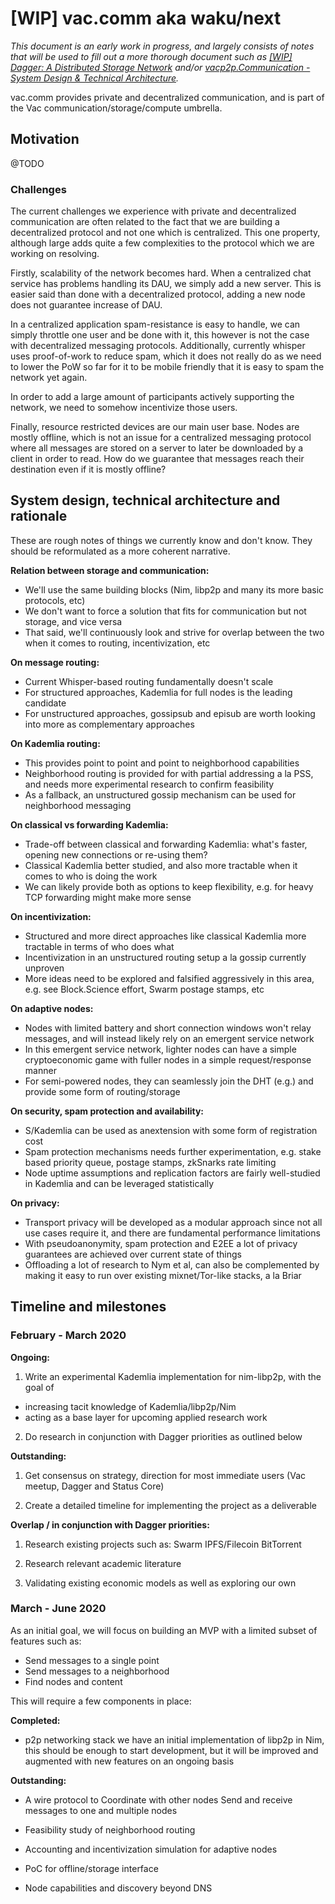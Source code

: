 # [WIP] vac.comm aka waku/next

*This document is an early work in progress, and largely consists of notes that will be used to fill out a more thorough document such as [[WIP] Dagger: A Distributed Storage Network](https://hackmd.io/CDg3GXyTSbSmBQjL93hooA?both) and/or [vacp2p.Communication - System Design & Technical Architecture](https://docs.google.com/document/d/1OkltbPr9jF1cx9O38evw-VarfKQ5L2LOsadCvV7xpZw/edit?ts=5e29c00d&pli=1#).*

vac.comm provides private and decentralized communication, and is part of the Vac communication/storage/compute umbrella.

## Motivation 

@TODO

### Challenges

The current challenges we experience with private and decentralized communication are often related to the fact that we are building a decentralized protocol and not one which is centralized. This one property, although large adds quite a few complexities to the protocol which we are working on resolving.

Firstly, scalability of the network becomes hard. When a centralized chat service has problems handling its DAU, we simply add a new server. This is easier said than done with a decentralized protocol, adding a new node does not guarantee increase of DAU.

In a centralized application spam-resistance is easy to handle, we can simply throttle one user and be done with it, this however is not the case with decentralized messaging protocols. Additionally, currently whisper uses proof-of-work to reduce spam, which it does not really do as we need to lower the PoW so far for it to be mobile friendly that it is easy to spam the network yet again.

In order to add a large amount of participants actively supporting the network, we need to somehow incentivize those users.

Finally, resource restricted devices are our main user base. Nodes are mostly offline, which is not an issue for a centralized messaging protocol where all messages are stored on a server to later be downloaded by a client in order to read. How do we guarantee that messages reach their destination even if it is mostly offline?

## System design, technical architecture and rationale

These are rough notes of things we currently know and don't know. They should be reformulated as a more coherent narrative.

**Relation between storage and communication:**
- We'll use the same building blocks (Nim, libp2p and many its more basic protocols, etc)
- We don't want to force a solution that fits for communication but not storage, and vice versa
- That said, we'll continuously look and strive for overlap between the two when it comes to routing, incentivization, etc

**On message routing:**
- Current Whisper-based routing fundamentally doesn't scale
- For structured approaches, Kademlia for full nodes is the leading candidate
- For unstructured approaches, gossipsub and episub are worth looking into more as complementary approaches

**On Kademlia routing:**
- This provides point to point and point to neighborhood capabilities
- Neighborhood routing is provided for with partial addressing a la PSS, and needs more experimental research to confirm feasibility
- As a fallback, an unstructured gossip mechanism can be used for neighborhood messaging

**On classical vs forwarding Kademlia:**
- Trade-off between classical and forwarding Kademlia: what's faster, opening new connections or re-using them?
- Classical Kademlia better studied, and also more tractable when it comes to who is doing the work
- We can likely provide both as options to keep flexibility, e.g. for heavy TCP forwarding might make more sense

**On incentivization:**
- Structured and more direct approaches like classical Kademlia more tractable in terms of who does what
- Incentivization in an unstructured routing setup a la gossip currently unproven
- More ideas need to be explored and falsified aggressively in this area, e.g. see Block.Science effort, Swarm postage stamps, etc

**On adaptive nodes:**
- Nodes with limited battery and short connection windows won't relay messages, and will instead likely rely on an emergent service network
- In this emergent service network, lighter nodes can have a simple cryptoeconomic game with fuller nodes in a simple request/response manner
- For semi-powered nodes, they can seamlessly join the DHT (e.g.) and provide some form of routing/storage

**On security, spam protection and availability:**
- S/Kademlia can be used as anextension with some form of registration cost
- Spam protection mechanisms needs further experimentation, e.g. stake based priority queue, postage stamps, zkSnarks rate limiting
- Node uptime assumptions and replication factors are fairly well-studied in Kademlia and can be leveraged statistically

**On privacy:**
- Transport privacy will be developed as a modular approach since not all use cases require it, and there are fundamental performance limitations
- With pseudoanonymity, spam protection and E2EE a lot of privacy guarantees are achieved over current state of things
- Offloading a lot of research to Nym et al, can also be complemented by making it easy to run over existing mixnet/Tor-like stacks, a la Briar

## Timeline and milestones

### February - March 2020

**Ongoing:**

1. Write an experimental Kademlia implementation for nim-libp2p, with the goal of
  - increasing tacit knowledge of Kademlia/libp2p/Nim
  - acting as a base layer for upcoming applied research work

2. Do research in conjunction with Dagger priorities as outlined below

**Outstanding:**

1. Get consensus on strategy, direction for most immediate users (Vac meetup, Dagger and Status Core)

2. Create a detailed timeline for implementing the project as a deliverable

**Overlap / in conjunction with Dagger priorities:**

1. Research existing projects such as:
        Swarm
        IPFS/Filecoin
        BitTorrent

2. Research relevant academic literature

3. Validating existing economic models as well as exploring our own

### March - June 2020

As an initial goal, we will focus on building an MVP with a limited subset of features such as:

- Send messages to a single point
- Send messages to a neighborhood
- Find nodes and content

This will require a few components in place:

**Completed:**

- p2p networking stack
    we have an initial implementation of libp2p in Nim, this should be enough to start development, but it will be improved and augmented with new features on an ongoing basis

**Outstanding:**

- A wire protocol to
    Coordinate with other nodes
    Send and receive messages to one and multiple nodes

- Feasibility study of neighborhood routing

- Accounting and incentivization simulation for adaptive nodes

- PoC for offline/storage interface

- Node capabilities and discovery beyond DNS
